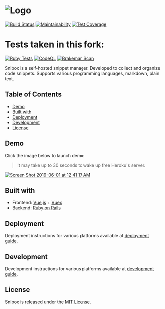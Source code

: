 ![Logo](https://user-images.githubusercontent.com/312873/35063615-acf68302-fbd8-11e7-91c5-0b3b6f5966c4.png)
=
[![Build Status](https://semaphoreci.com/api/v1/snibox/snibox/branches/master/badge.svg)](https://semaphoreci.com/snibox/snibox)
[![Maintainability](https://api.codeclimate.com/v1/badges/dde7ef3c752b360accc4/maintainability)](https://codeclimate.com/github/snibox/snibox/maintainability) 
[![Test Coverage](https://api.codeclimate.com/v1/badges/dde7ef3c752b360accc4/test_coverage)](https://codeclimate.com/github/snibox/snibox/test_coverage) 

# Tests taken in this fork:
[![Ruby Tests](https://github.com/micheleIT/snibox/actions/workflows/ruby.yml/badge.svg?branch=master)](https://github.com/micheleIT/snibox/actions/workflows/ruby.yml)
[![CodeQL](https://github.com/micheleIT/snibox/actions/workflows/codeql-analysis.yml/badge.svg)](https://github.com/micheleIT/snibox/actions/workflows/codeql-analysis.yml)
[![Brakeman Scan](https://github.com/micheleIT/snibox/actions/workflows/brakeman-analysis.yml/badge.svg)](https://github.com/micheleIT/snibox/actions/workflows/brakeman-analysis.yml)

Snibox is a self-hosted snippet manager.
Developed to collect and organize code snippets.
Supports various programming languages, markdown, plain text. 

## Table of Contents
- [Demo](#demo)
- [Built with](#built-with)
- [Deployment](#deployment)    
- [Development](#development)
- [License](#license)

## Demo
Click the image below to launch demo:
> It may take up to 30 seconds to wake up free Heroku's server.

[![Screen Shot 2019-06-01 at 12 41 17 AM](https://user-images.githubusercontent.com/312873/58736419-6fb03580-8406-11e9-9ae3-986596e0e462.png)](https://snibox-demo.herokuapp.com/)

## Built with
* Frontend: [Vue.js](https://vuejs.org/) + [Vuex](https://vuex.vuejs.org/)
* Backend: [Ruby on Rails](https://rubyonrails.org/)

## Deployment
Deployment instructions for various platforms available at 
[deployment guide](https://snibox.github.io/docs/deployment.html).

## Development
Development instructions for various platforms available at 
[development guide](https://snibox.github.io/docs/development.html).

## License
Snibox is released under the [MIT License](https://opensource.org/licenses/MIT).
